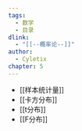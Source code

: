 ```yaml
---
tags:
  - 数学
  - 目录
dlink:
  - "[[--概率论--]]"
author:
  - Cyletix
chapter: 5
---
```

- [[样本统计量]]
- [[卡方分布]]
- [[t分布]]
- [[F分布]]

